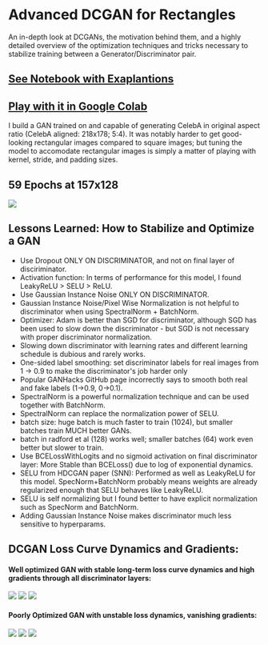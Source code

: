 # Advanced DCGAN for Rectangles
An in-depth look at DCGANs, the motivation behind them, and a highly detailed overview of the optimization techniques and tricks necessary to stabilize training between a Generator/Discriminator pair.

## [See Notebook with Exaplantions](https://nbviewer.jupyter.org/github/IliaZenkov/Advanced-DCGAN/blob/main/DCGAN-Advanced.ipynb)
## [Play with it in Google Colab](https://colab.research.google.com/drive/1-oGuHzWq_oOhQYD08ZoH7W1hJCj7oCXR?usp=sharing)

I build a GAN trained on and capable of generating CelebA in original aspect ratio (CelebA aligned: 218x178; 5:4).
It was notably harder to get good-looking rectangular images compared to square images; but tuning the model to accomodate rectangular images is simply a matter of playing with kernel, stride, and padding sizes. 

## 59 Epochs at 157x128
<img src="generated_images/007459.jpg">

## Lessons Learned: How to Stabilize and Optimize a GAN
- Use Dropout ONLY ON DISCRIMINATOR, and not on final layer of disciriminator. 
- Activation function: In terms of performance for this model, I found LeakyReLU > SELU > ReLU.
- Use Gaussian Instance Noise ONLY ON DISCRIMINATOR.
- Gaussian Instance Noise/Pixel Wise Normalization is not helpful to discriminator when using SpectralNorm + BatchNorm.
- Optimizer: Adam is better than SGD for discriminator, although SGD has been used to slow down the discriminator - but SGD is not necessary with proper discriminator normalization.
- Slowing down discriminator with learning rates and different learning schedule is dubious and rarely works.
- One-sided label smoothing: set discriminator labels for real images from 1 -> 0.9 to make the discriminator's job harder only
- Popular GANHacks GitHub page incorrectly says to smooth both real and fake labels (1->0.9, 0->0.1).
- SpectralNorm is a powerful normalization technique and can be used together with BatchNorm.
- SpectralNorm can replace the normalization power of SELU. 
- batch size: huge batch is much faster to train (1024), but smaller batches train MUCH better GANs.
- batch in radford et al (128) works well; smaller batches (64) work even better but slower to train.
- Use BCELossWithLogits and no sigmoid activation on final discriminator layer: More Stable than BCELoss() due to log of exponential dynamics.
- SELU from HDCGAN paper (SNN): Performed as well as LeakyReLU for this model. SpecNorm+BatchNorm probably means weights are already regularized enough that SELU behaves like LeakyReLU. 
- SELU is self normalizing but I found better to have explicit normalization such as SpecNorm and BatchNorm.
- Adding Gaussian Instance Noise makes discriminator much less sensitive to hyperparams.

## DCGAN Loss Curve Dynamics and Gradients:
#### Well optimized GAN with stable long-term loss curve dynamics and high gradients through all discriminator layers:
<img src="reports/good loss dynamics relu.GIF">
<img src="reports/DCGAN_loss1.GIF">
<img src="reports/good gradient.GIF">

#### Poorly Optimized GAN with unstable loss dynamics, vanishing gradients:
<img src="reports/unstable losses_bad gradients.GIF">
<img src="reports/512x512 fail to converge.GIF">
<img src="reports/super low gradient.GIF">

